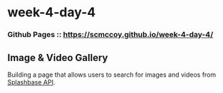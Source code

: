 # week-4-day-4
### Github Pages :: https://scmccoy.github.io/week-4-day-4/
## Image & Video Gallery

Building a page that allows users to search for images and videos from [Splashbase API](http://www.splashbase.co/api).

